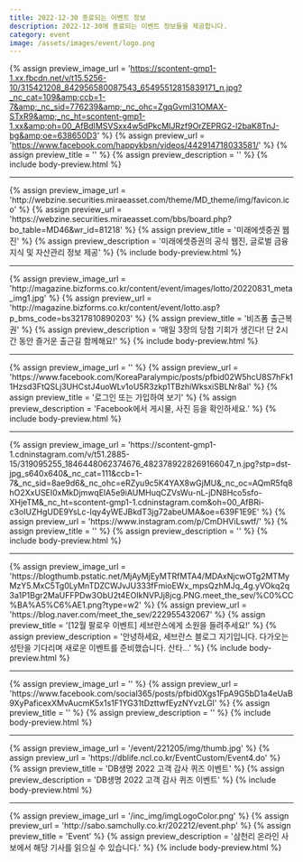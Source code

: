 ```yaml
---
title: 2022-12-30 종료되는 이벤트 정보
description: 2022-12-30에 종료되는 이벤트 정보들을 제공합니다.
category: event
image: /assets/images/event/logo.png
---
```

{% assign preview_image_url = 'https://scontent-gmp1-1.xx.fbcdn.net/v/t15.5256-10/315421208_842956580087543_65495512815839171_n.jpg?_nc_cat=109&amp;ccb=1-7&amp;_nc_sid=776239&amp;_nc_ohc=ZgqGvml31OMAX-STxR9&amp;_nc_ht=scontent-gmp1-1.xx&amp;oh=00_AfBdIMSVSxx4w5dPkcMIJRzf9OrZEPRG2-l2baK8TnJ-bg&amp;oe=638650D3' %}
{% assign preview_url = 'https://www.facebook.com/happykbsn/videos/442914718033581/' %}
{% assign preview_title = '' %}
{% assign preview_description = '' %}
{% include body-preview.html %}
<hr>{% assign preview_image_url = 'http://webzine.securities.miraeasset.com/theme/MD_theme/img/favicon.ico' %}
{% assign preview_url = 'https://webzine.securities.miraeasset.com/bbs/board.php?bo_table=MD46&wr_id=81218' %}
{% assign preview_title = '미래에셋증권 웹진' %}
{% assign preview_description = '미래에셋증권의 공식 웹진, 글로벌 금융 지식 및 자산관리 정보 제공' %}
{% include body-preview.html %}
<hr>{% assign preview_image_url = 'http://magazine.bizforms.co.kr/content/event/images/lotto/20220831_meta_img1.jpg' %}
{% assign preview_url = 'http://magazine.bizforms.co.kr/content/event/lotto.asp?p_bms_code=bs3217810890203' %}
{% assign preview_title = '비즈폼 출근복권' %}
{% assign preview_description = '매일 3장의 당첨 기회가 생긴다! 단 2시간 동안 즐거운 출근길 함께해요!' %}
{% include body-preview.html %}
<hr>{% assign preview_image_url = '' %}
{% assign preview_url = 'https://www.facebook.com/KoreaParalympic/posts/pfbid02W5hcU8S7hFk11Hzsd3FtQSLj3UHCstJ4uoWLv1oU5R3zkp1TBzhiWksxiSBLNr8al' %}
{% assign preview_title = '&#xb85c;&#xadf8;&#xc778; &#xb610;&#xb294; &#xac00;&#xc785;&#xd558;&#xc5ec; &#xbcf4;&#xae30;' %}
{% assign preview_description = 'Facebook&#xc5d0;&#xc11c; &#xac8c;&#xc2dc;&#xbb3c;, &#xc0ac;&#xc9c4; &#xb4f1;&#xc744; &#xd655;&#xc778;&#xd558;&#xc138;&#xc694;.' %}
{% include body-preview.html %}
<hr>{% assign preview_image_url = 'https://scontent-gmp1-1.cdninstagram.com/v/t51.2885-15/319095255_1846448062374676_4823789228269166047_n.jpg?stp=dst-jpg_s640x640&amp;_nc_cat=111&amp;ccb=1-7&amp;_nc_sid=8ae9d6&amp;_nc_ohc=eRZyu9c5K4YAX8wGjMU&amp;_nc_oc=AQmR5fq8hO2XxUSEI0xMkDjmwqElA5e9iAUMHuqCZVsWu-nL-jDN8Hco5sfo-XHjeTM&amp;_nc_ht=scontent-gmp1-1.cdninstagram.com&amp;oh=00_AfBRi-c3oIUZHgUDE9YsLc-Iqy4yWEJBkdT3jg72abeUMA&amp;oe=639F1E9E' %}
{% assign preview_url = 'https://www.instagram.com/p/CmDHViLswtf/' %}
{% assign preview_title = '' %}
{% assign preview_description = '' %}
{% include body-preview.html %}
<hr>{% assign preview_image_url = 'https://blogthumb.pstatic.net/MjAyMjEyMTRfMTA4/MDAxNjcwOTg2MTMyMzY5.MxC5Tg0LyMnTDZCWJvJU333fFmioEWx_mpsQzhMJq_4g.yVOkq2q3a1P1Bgr2MaUFFPDw3ObU2t4EOIkNVPJj8jcg.PNG.meet_the_sev/%C0%CC%BA%A5%C6%AE1.png?type=w2' %}
{% assign preview_url = 'https://blog.naver.com/meet_the_sev/222955432067' %}
{% assign preview_title = '[12월 팔로우 이벤트] 세브란스에게 소원을 들려주세요!' %}
{% assign preview_description = '안녕하세요, 세브란스 블로그 지기입니다. 다가오는 성탄을 기다리며 새로운 이벤트를 준비했습니다. 산타...' %}
{% include body-preview.html %}
<hr>{% assign preview_image_url = '' %}
{% assign preview_url = 'https://www.facebook.com/social365/posts/pfbid0Xgs1FpA9G5bD1a4eUaB9XyPaficexXMvAucmK5x1s1F1YG31tDzttwfEyzNYvzLGl' %}
{% assign preview_title = '' %}
{% assign preview_description = '' %}
{% include body-preview.html %}
<hr>{% assign preview_image_url = '/event/221205/img/thumb.jpg' %}
{% assign preview_url = 'https://dblife.ncl.co.kr/EventCustom/Event4.do' %}
{% assign preview_title = 'DB생명 2022 고객 감사 퀴즈 이벤트' %}
{% assign preview_description = 'DB생명 2022 고객 감사 퀴즈 이벤트' %}
{% include body-preview.html %}
<hr>{% assign preview_image_url = '/inc_img/imgLogoColor.png' %}
{% assign preview_url = 'http://sabo.samchully.co.kr/202212/event.php' %}
{% assign preview_title = 'Event' %}
{% assign preview_description = '삼천리 온라인 사보에서 해당 기사를 읽으실 수 있습니다.' %}
{% include body-preview.html %}
